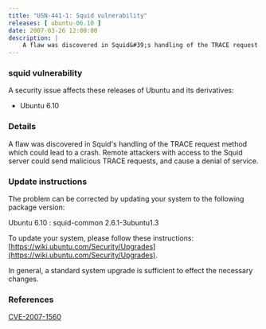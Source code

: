 ```yaml
---
title: "USN-441-1: Squid vulnerability"
releases: [ ubuntu-06.10 ]
date: 2007-03-26 12:00:00
description: |
    A flaw was discovered in Squid&#39;s handling of the TRACE request method  which could lead to a crash.  Remote attackers with access to the Squid  server could send malicious TRACE requests, and cause a denial of  service.
--- 
```

 
### squid vulnerability

A security issue affects these releases of Ubuntu and its derivatives:

* Ubuntu 6.10

### Details

A flaw was discovered in Squid&#39;s handling of the TRACE request method which could lead to a crash. Remote attackers with access to the Squid server could send malicious TRACE requests, and cause a denial of service.

### Update instructions

The problem can be corrected by updating your system to the following package version:

Ubuntu 6.10
 : squid-common <span>2.6.1-3ubuntu1.3</span>

To update your system, please follow these instructions: [https://wiki.ubuntu.com/Security/Upgrades](https://wiki.ubuntu.com/Security/Upgrades).

In general, a standard system upgrade is sufficient to effect the necessary changes.

### References

 [CVE-2007-1560](http://people.ubuntu.com/~ubuntu-security/cve/CVE-2007-1560)
 
